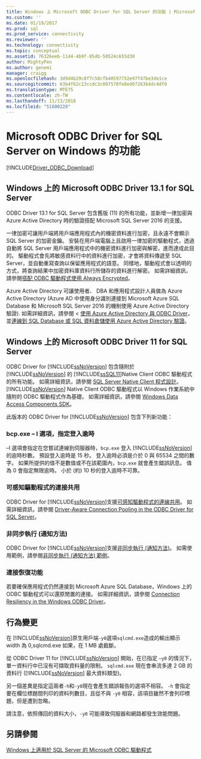 ```yaml
---
title: Windows 上 Microsoft ODBC Driver for SQL Server 的功能 | Microsoft Docs
ms.custom: ''
ms.date: 01/19/2017
ms.prod: sql
ms.prod_service: connectivity
ms.reviewer: ''
ms.technology: connectivity
ms.topic: conceptual
ms.assetid: 76326eeb-1144-4b9f-85db-50524c655d30
author: MightyPen
ms.author: genemi
manager: craigg
ms.openlocfilehash: 3d9d4b29c8f7c58cfb40597752e97f47be3de1ce
ms.sourcegitcommit: 63b4f62c13ccdc2c097570fe8ed07263b4dc4df0
ms.translationtype: MTE75
ms.contentlocale: zh-TW
ms.lasthandoff: 11/13/2018
ms.locfileid: "51600228"
---
```

# <a name="features-of-the-microsoft-odbc-driver-for-sql-server-on-windows"></a>Microsoft ODBC Driver for SQL Server on Windows 的功能
[!INCLUDE[Driver_ODBC_Download](../../../includes/driver_odbc_download.md)]

    
## <a name="microsoft-odbc-driver-131-for-sql-server-on-windows"></a>Windows 上的 Microsoft ODBC Driver 13.1 for SQL Server

ODBC Driver 13.1 for SQL Server 包含舊版 (11) 的所有功能，並新增一律加密與 Azure Active Directory 時的驗證搭配 Microsoft SQL Server 2016 的支援。  
  
一律加密可讓用戶端將用戶端應用程式內的機密資料進行加密，且永遠不會顯示 SQL Server 的加密金鑰。 安裝在用戶端電腦上且啟用一律加密的驅動程式，透過自動將 SQL Server 用戶端應用程式中的機密資料進行加密與解密，進而達成此目的。 驅動程式會先將敏感資料行中的資料進行加密，才會將資料傳遞至 SQL Server，並自動重寫查詢以保留應用程式的語意。 同樣地，驅動程式會以透明的方式，將查詢結果中加密資料庫資料行所儲存的資料進行解密。 如需詳細資訊，請參閱[搭配 ODBC 驅動程式使用 Always Encrypted](../../../connect/odbc/using-always-encrypted-with-the-odbc-driver.md)。
 
Azure Active Directory 可讓使用者、 DBA 和應用程式設計人員做為 Azure Active Directory (Azure AD 中使用身分識別連接到 Microsoft Azure SQL Database 和 Microsoft SQL Server 2016 的機制使用 Azure Active Directory 驗證). 如需詳細資訊，請參閱 <<c0> [ 使用 Azure Active Directory 與 ODBC Driver](../../../connect/odbc/using-azure-active-directory.md)，並[連線到 SQL Database 或 SQL 資料倉儲使用 Azure Active Directory 驗證](https://azure.microsoft.com/documentation/articles/sql-database-aad-authentication/)。   
  
## <a name="microsoft-odbc-driver-11-for-sql-server-on-windows"></a>Windows 上的 Microsoft ODBC Driver 11 for SQL Server  

ODBC Driver for [!INCLUDE[ssNoVersion](../../../includes/ssnoversion-md.md)] 包含隨附於 [!INCLUDE[ssNoVersion](../../../includes/ssnoversion-md.md)] 的 [!INCLUDE[ssSQL11](../../../includes/sssql11-md.md)]Native Client ODBC 驅動程式的所有功能。 如需詳細資訊，請參閱 [SQL Server Native Client 程式設計](../../../relational-databases/native-client/sql-server-native-client-programming.md)。 [!INCLUDE[ssNoVersion](../../../includes/ssnoversion-md.md)] Native Client ODBC 驅動程式以 Windows 作業系統中隨附的 ODBC 驅動程式作為基礎。 如需詳細資訊，請參閱 [Windows Data Access Components SDK](https://msdn.microsoft.com/library/aa968814(VS.85).aspx)。  
  
此版本的 ODBC Driver for [!INCLUDE[ssNoVersion](../../../includes/ssnoversion-md.md)] 包含下列新功能：  
  
### <a name="bcpexe-l-option-for-specifying-a-login-timeout"></a>bcp.exe – l 選項，指定登入逾時
 
–l 選項會指定在您嘗試連線到伺服器時，`bcp.exe` 登入 [!INCLUDE[ssNoVersion](../../../includes/ssnoversion-md.md)] 的逾時秒數。 預設登入逾時是 15 秒。 登入逾時必須是介於 0 與 65534 之間的數字。 如果所提供的值不是數值或不在該範圍內，`bcp.exe` 就會產生錯誤訊息。 值為 0 會指定無限逾時。 小於 (約) 10 秒的登入逾時不可靠。  
  
### <a name="driver-aware-connection-pooling"></a>可感知驅動程式的連接共用  
ODBC Driver for [!INCLUDE[ssNoVersion](../../../includes/ssnoversion-md.md)]支援[可感知驅動程式的連線共用](https://msdn.microsoft.com/library/hh405031(VS.85).aspx)。 如需詳細資訊，請參閱 [Driver-Aware Connection Pooling in the ODBC Driver for SQL Server](../../../connect/odbc/windows/driver-aware-connection-pooling-in-the-odbc-driver-for-sql-server.md)。  
  
### <a name="asynchronous-execution-notification-method"></a>非同步執行 (通知方法)  
ODBC Driver for [!INCLUDE[ssNoVersion](../../../includes/ssnoversion-md.md)]支援[非同步執行 (通知方法)](https://msdn.microsoft.com/library/hh405038(VS.85).aspx)。 如需使用範例，請參閱[非同步執行 &#40;通知方法&#41; 範例](../../../connect/odbc/windows/asynchronous-execution-notification-method-sample.md)。  
  
### <a name="connection-resiliency"></a>連接恢復功能
若要確保應用程式仍然連接到 Microsoft Azure SQL Database，Windows 上的 ODBC 驅動程式可以還原閒置的連接。 如需詳細資訊，請參閱 [Connection Resiliency in the Windows ODBC Driver](../../../connect/odbc/windows/connection-resiliency-in-the-windows-odbc-driver.md)。  
  
## <a name="behavior-changes"></a>行為變更

在 [!INCLUDE[ssNoVersion](../../../includes/ssnoversion-md.md)]原生用戶端`-y0`選項`sqlcmd.exe`造成的輸出顯示 width 為 0,sqlcmd.exe 如果，在 1 MB 處截斷。
  
從 ODBC Driver 11 for [!INCLUDE[ssNoVersion](../../../includes/ssnoversion-md.md)] 開始，在已指定 `–y0` 的情況下，單一資料行中已沒有可擷取資料量的限制。 `sqlcmd.exe` 現在會串流多達 2 GB 的資料行 ([!INCLUDE[ssNoVersion](../../../includes/ssnoversion-md.md)] 最大資料類型)。  
  
另一個差異是指定這兩者`-h`和`-y0`現在會產生錯誤報告的選項不相容。 `-h` 會指定要在欄位標題間列印的資料列數目，且從不與 `-y0` 相容，該項目雖然不會列印標題，但是遭到忽略。
  
請注意，依照傳回的資料大小，`-y0` 可能導致伺服器和網路都發生效能問題。

## <a name="see-also"></a>另請參閱  
[Windows 上適用於 SQL Server 的 Microsoft ODBC 驅動程式](../../../connect/odbc/windows/microsoft-odbc-driver-for-sql-server-on-windows.md)  

